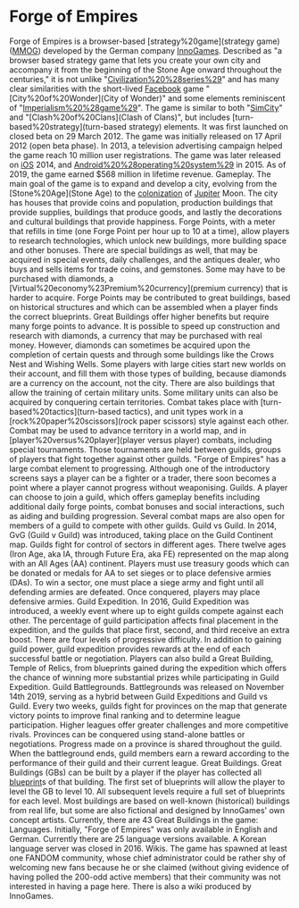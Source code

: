 # Forge of Empires

Forge of Empires is a browser-based [strategy%20game](strategy game) ([MMOG](MMOG)) developed by the German company [InnoGames](InnoGames). Described as "a browser based strategy game that lets you create your own city and accompany it from the beginning of the Stone Age onward throughout the centuries," it is not unlike "[Civilization%20%28series%29](Civilization)" and has many clear similarities with the short-lived [Facebook](Facebook) game "[City%20of%20Wonder](City of Wonder)" and some elements reminiscent of "[Imperialism%20%28game%29](Imperialism)". The game is similar to both "[SimCity](SimCity)" and "[Clash%20of%20Clans](Clash of Clans)", but includes [turn-based%20strategy](turn-based strategy) elements.
It was first launched on closed beta on 29 March 2012. The game was initially released on 17 April 2012 (open beta phase). In 2013, a television advertising campaign helped the game reach 10 million user registrations. The game was later released on [iOS](iOS) 2014, and [Android%20%28operating%20system%29](Android) in 2015. As of 2019, the game earned $568 million in lifetime revenue.
Gameplay.
The main goal of the game is to expand and develop a city, evolving from the [Stone%20Age](Stone Age) to the [colonization](colonization) of [Jupiter](Jupiter) Moon. The city has houses that provide coins and population, production buildings that provide supplies, buildings that produce goods, and lastly the decorations and cultural buildings that provide happiness. Forge Points, with a meter that refills in time (one Forge Point per hour up to 10 at a time), allow players to research technologies, which unlock new buildings, more building space and other bonuses.
There are special buildings as well, that may be acquired in special events, daily challenges, and the antiques dealer, who buys and sells items for trade coins, and gemstones. Some may have to be purchased with diamonds, a [Virtual%20economy%23Premium%20currency](premium currency) that is harder to acquire.
Forge Points may be contributed to great buildings, based on historical structures and which can be assembled when a player finds the correct blueprints. Great Buildings offer higher benefits but require many forge points to advance. It is possible to speed up construction and research with diamonds, a currency that may be purchased with real money. However, diamonds can sometimes be acquired upon the completion of certain quests and through some buildings like the Crows Nest and Wishing Wells. Some players with large cities start new worlds on their account, and fill them with those types of building, because diamonds are a currency on the account, not the city.
There are also buildings that allow the training of certain military units. Some military units can also be acquired by conquering certain territories. Combat takes place with [turn-based%20tactics](turn-based tactics), and unit types work in a [rock%20paper%20scissors](rock paper scissors) style against each other. Combat may be used to advance territory in a world map, and in [player%20versus%20player](player versus player) combats, including special tournaments. Those tournaments are held between guilds, groups of players that fight together against other guilds.
"Forge of Empires" has a large combat element to progressing. Although one of the introductory screens says a player can be a fighter or a trader, there soon becomes a point where a player cannot progress without weaponising. 
Guilds.
A player can choose to join a guild, which offers gameplay benefits including additional daily forge points, combat bonuses and social interactions, such as aiding and building progression. Several combat maps are also open for members of a guild to compete with other guilds.
Guild vs Guild.
In 2014, GvG (Guild v Guild) was introduced, taking place on the Guild Continent map. Guilds fight for control of sectors in different ages. There twelve ages (Iron Age, aka IA, through Future Era, aka FE) represented on the map along with an All Ages (AA) continent. Players must use treasury goods which can be donated or medals for AA to set sieges or to place defensive armies (DAs). To win a sector, one must place a siege army and fight until all defending armies are defeated. Once conquered, players may place defensive armies.
Guild Expedition.
In 2016, Guild Expedition was introduced, a weekly event where up to eight guilds compete against each other. The percentage of guild participation affects final placement in the expedition, and the guilds that place first, second, and third receive an extra boost. There are four levels of progressive difficulty.
In addition to gaining guild power, guild expedition provides rewards at the end of each successful battle or negotiation. Players can also build a Great Building, Temple of Relics, from blueprints gained during the expedition which offers the chance of winning more substantial prizes while participating in Guild Expedition.
Guild Battlegrounds.
Battlegrounds was released on November 14th 2019, serving as a hybrid between Guild Expeditions and Guild vs Guild. Every two weeks, guilds fight for provinces on the map that generate victory points to improve final ranking and to determine league participation. Higher leagues offer greater challenges and more competitive rivals.
Provinces can be conquered using stand-alone battles or negotiations. Progress made on a province is shared throughout the guild. When the battleground ends, guild members earn a reward according to the performance of their guild and their current league.
Great Buildings.
Great Buildings (GBs) can be built by a player if the player has collected all [blueprint](blueprint)s of that building. The first set of blueprints will allow the player to level the GB to level 10. All subsequent levels require a full set of blueprints for each level. Most buildings are based on well-known (historical) buildings from real life, but some are also fictional and designed by InnoGames' own concept artists. Currently, there are 43 Great Buildings in the game:
Languages.
Initially, "Forge of Empires" was only available in English and German. Currently there are 25 language versions available. A Korean language server was closed in 2016.
Wikis.
The game has spawned at least one FANDOM community, whose chief administrator could be rather shy of welcoming new fans because he or she claimed (without giving evidence of having polled the 200-odd active members) that their community was not interested in having a page here.
There is also a wiki produced by InnoGames.